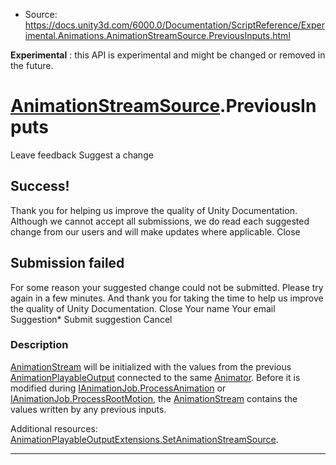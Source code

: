 * Source: https://docs.unity3d.com/6000.0/Documentation/ScriptReference/Experimental.Animations.AnimationStreamSource.PreviousInputs.html

**Experimental** : this API is experimental and might be changed or removed in the future.
#  [AnimationStreamSource](https://docs.unity3d.com/6000.0/Documentation/ScriptReference/Experimental.Animations.AnimationStreamSource.html).PreviousInputs
Leave feedback
Suggest a change
## Success!
Thank you for helping us improve the quality of Unity Documentation. Although we cannot accept all submissions, we do read each suggested change from our users and will make updates where applicable.
Close
## Submission failed
For some reason your suggested change could not be submitted. Please <a>try again</a> in a few minutes. And thank you for taking the time to help us improve the quality of Unity Documentation.
Close
Your name Your email Suggestion* Submit suggestion
Cancel
### Description
[AnimationStream](https://docs.unity3d.com/6000.0/Documentation/ScriptReference/Animations.AnimationStream.html) will be initialized with the values from the previous [AnimationPlayableOutput](https://docs.unity3d.com/6000.0/Documentation/ScriptReference/Animations.AnimationPlayableOutput.html) connected to the same [Animator](https://docs.unity3d.com/6000.0/Documentation/ScriptReference/Animator.html).
Before it is modified during [IAnimationJob.ProcessAnimation](https://docs.unity3d.com/6000.0/Documentation/ScriptReference/Animations.IAnimationJob.ProcessAnimation.html) or [IAnimationJob.ProcessRootMotion](https://docs.unity3d.com/6000.0/Documentation/ScriptReference/Animations.IAnimationJob.ProcessRootMotion.html), the [AnimationStream](https://docs.unity3d.com/6000.0/Documentation/ScriptReference/Animations.AnimationStream.html) contains the values written by any previous inputs.  
  
Additional resources: [AnimationPlayableOutputExtensions.SetAnimationStreamSource](https://docs.unity3d.com/6000.0/Documentation/ScriptReference/Experimental.Animations.AnimationPlayableOutputExtensions.SetAnimationStreamSource.html).
* * *
